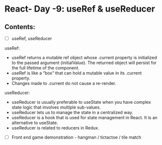 # React- Day -9: useRef & useReducer

## Contents:

-[ ] useRef, useReducer

useRef:

- useRef returns a mutable ref object whose .current property is initialized to the passed argument (initialValue). The returned object will persist for the full lifetime of the component.
- useRef is like a “box” that can hold a mutable value in its .current property.
- Changes made to .current do not cause a re-render.

useReducer:

- useReducer is usually preferable to useState when you have complex state logic that involves multiple sub-values.
- useReducer lets us to manage the state in a centralized way.
- useReducer is a hook that is used for state management in React. It is an alternative to useState.
- useReducer is related to reducers in Redux.

-[ ] Front end game demonstration - hangman / tictactoe / tile match
